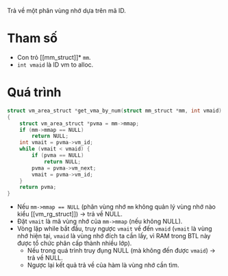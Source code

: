 Trả về một phân vùng nhớ dựa trên mã ID.
# Tham số
- Con trỏ [[mm_struct]]* `mm`.
- `int vmaid` là ID vm to alloc.
# Quá trình
```cpp
struct vm_area_struct *get_vma_by_num(struct mm_struct *mm, int vmaid)
{
	struct vm_area_struct *pvma = mm->mmap;
	if (mm->mmap == NULL)
		return NULL;
	int vmait = pvma->vm_id;
	while (vmait < vmaid) {
		if (pvma == NULL)
			return NULL;
		pvma = pvma->vm_next;
		vmait = pvma->vm_id;
	}
	return pvma;
}
```

- Nếu `mm->mmap == NULL` (phân vùng nhớ `mm` không quản lý vùng nhớ nào kiểu [[vm_rg_struct]]) -> trả về NULL.
- Đặt `vmait` là mã vùng nhớ của `mm->mmap` (nếu không NULL).
- Vòng lặp while bắt đầu, truy ngược `vmait` về đến `vmaid` (`vmait` là vùng nhớ hiện tại, `vmaid` là vùng nhớ đích ta cần lấy, vì RAM trong BTL này được tổ chức phân cấp thành nhiều lớp).
	- Nếu trong quá trình truy đụng NULL (mà không đến được `vmaid`) -> trả về NULL.
	- Ngược lại kết quả trả về của hàm là vùng nhớ cần tìm.